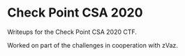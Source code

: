 # Check Point CSA 2020

Writeups for the Check Point CSA 2020 CTF.

Worked on part of the challenges in cooperation with zVaz.